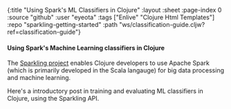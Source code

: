 {:title "Using Spark's ML Classifiers in Clojure"
 :layout :sheet
 :page-index 0
 :source "github"
 :user "eyeota"
 :tags ["Enlive" "Clojure Html Templates"]
 :repo "sparkling-getting-started"
 :path "ws/classification-guide.cljw?ref=classification-guide"}

#### Using Spark's Machine Learning classifiers in Clojure 

The [Sparkling project](https://github.com/gorillalabs/sparkling) enables Clojure developers to use Apache Spark (which is primarily developed in the Scala langauge) for big data processing and machine learning.

Here's a introductory post in training and evaluating ML classifiers in Clojure, using the Sparkling API. 




